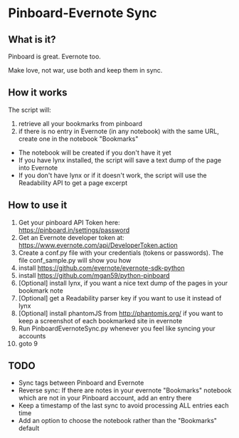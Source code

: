 # Pinboard-Evernote Sync

## What is it?

Pinboard is great. Evernote too. 

Make love, not war, use both and keep them in sync.

## How it works

The script will:

1. retrieve all your bookmarks from pinboard 
2. if there is no entry in Evernote (in any notebook) with the same URL, create one in the notebook "Bookmarks"
  * The notebook will be created if you don't have it yet
  * If you have lynx installed, the script will save a text dump of the page into Evernote
  * If you don't have lynx or if it doesn't work, the script will use the Readability API to get a page excerpt


## How to use it

1. Get your pinboard API Token here: https://pinboard.in/settings/password
2. Get an Evernote developer token at: https://www.evernote.com/api/DeveloperToken.action
3. Create a conf.py file with your credentials (tokens or passwords). The file conf_sample.py will show you how
4. install https://github.com/evernote/evernote-sdk-python
5. install https://github.com/mgan59/python-pinboard
6. [Optional] install lynx, if you want a nice text dump of the pages in your bookmark note
7. [Optional] get a Readability parser key if you want to use it instead of lynx
8. [Optional] install phantomJS from http://phantomjs.org/ if you want to keep a screenshot of each bookmarked site in evernote
9. Run PinboardEvernoteSync.py whenever you feel like syncing your accounts
10. goto 9

## TODO

* Sync tags between Pinboard and Evernote
* Reverse sync: If there are notes in your evernote "Bookmarks" notebook which are not in your Pinboard account, add an entry there
* Keep a timestamp of the last sync to avoid processing ALL entries each time
* Add an option to choose the notebook rather than the "Bookmarks" default

